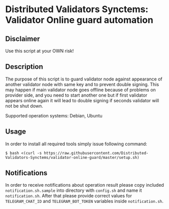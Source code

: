 # Distributed Validators Synctems: Validator Online guard automation

## Disclaimer

Use this script at your OWN risk!

## Description

The purpose of this script is to guard validator node against appearance of another validator node with same key and to prevent double signing. This may happen if main validator node goes offline because of problems on provider side, and you need to start another one but if first validator appears online again it will lead to double signing if seconds validator will not be shut down. 

Supported operation systems: Debian, Ubuntu


## Usage

In order to install all required tools simply issue following command:

`$ bash <(curl -s https://raw.githubusercontent.com/Distributed-Validators-Synctems/validator-online-guard/master/setup.sh)`

## Notifications

In order to receive notifications about operation result please copy included `notification.sh.sample` into directory with `config.sh` and name it `notification.sh`. After that please provide correct values for `TELEGRAM_CHAT_ID` and `TELEGRAM_BOT_TOKEN` variables inside `notification.sh`.